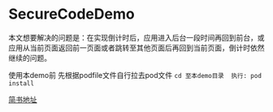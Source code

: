 # SecureCodeDemo

本文想要解决的问题是：在实现倒计时后，应用进入后台一段时间再回到前台，或应用从当前页面返回前一页面或者跳转至其他页面后再回到当前页面，倒计时依然继续的问题。

使用本demo前 先根据podfile文件自行拉去pod文件
` cd 至本demo目录  执行: pod install   `


[简书地址](https://www.jianshu.com/p/6b07697d0f2e)

